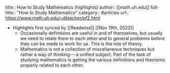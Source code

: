 title:: How to Study Mathematics (highlights)
author:: [[math.uh.edu]]
full-title:: "How to Study Mathematics"
category:: #articles
url:: https://www.math.uh.edu/~dblecher/pf2.html

- Highlights first synced by [[Readwise]] [[Nov 19th, 2022]]
	- Occasionally definitions are useful in and of themselves, but usually we
	  need to relate them to each other and to general problems before they can
	  be made to work for us. This is the role of theory.
	- Mathematics is not a collection of miscellaneous techniques but rather
	  a way of thinking---a unified subject. Part of the task of studying mathematics
	  is getting the various definitions and theorems properly related to each
	  other.